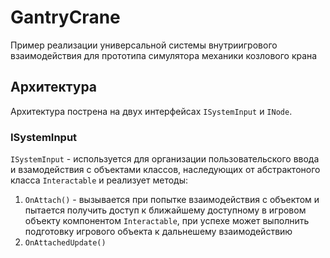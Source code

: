 # GantryCrane
Пример реализации универсальной системы внутриигрового взаимодействия для прототипа симулятора механики козлового крана 

## Архитектура
Архитектура пострена на двух интерфейсах `ISystemInput` и `INode`.
### ISystemInput
`ISystemInput` - используется для организации пользовательского ввода и взамодействия с объектами классов, наследующих от абстрактоного класса `Interactable` и реализует методы:
1. `OnAttach()` - вызывается при попытке взаимодействия с объектом и пытается получить доступ к ближайшему доступному в игровом объекту компонентом `Interactable`, при успехе может выполнить подготовку игрового объекта к дальнешему взаимодействию
2. `OnAttachedUpdate()`
